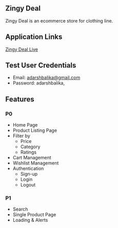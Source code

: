 ## Zingy Deal

Zingy Deal is an ecommerce store for clothing line.

## Application Links

[Zingy Deal Live](https://zingy-tube.netlify.app/)

## Test User Credentials

- Email: adarshbalika@gmail.com
- Password: adarshbalika,

## Features

### P0

- Home Page
- Product Listing Page
- Filter by
  - Price
  - Category
  - Ratings
- Cart Management
- Wishlist Management
- Authentication
  - Sign-up
  - Login
  - Logout

### P1

- Search
- Single Product Page
- Loading & Alerts
